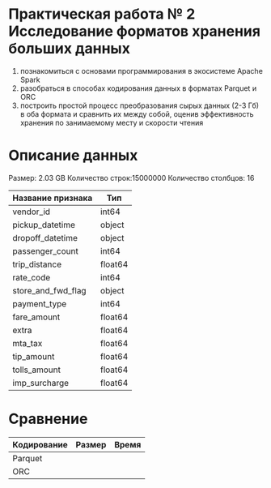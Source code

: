 # Практическая работа № 2 Исследование форматов хранения больших данных

1) познакомиться с основами программирования в экосистеме Apache Spark
2) разобраться в способах кодирования данных в форматах Parquet и ORC
3) построить простой процесс преобразования сырых данных (2-3 Гб) в оба формата и сравнить их между собой, оценив эффективность хранения по занимаемому месту и скорости чтения

# Описание данных
Размер: 2.03 GB
Количество строк:15000000
Количество столбцов: 16

| Название признака  | Тип     |
|--------------------|---------|
| vendor_id          | int64   |  
| pickup_datetime    | object  | 
| dropoff_datetime   | object  | 
| passenger_count    | int64   |  
| trip_distance      | float64 |
| rate_code          | int64   |  
| store_and_fwd_flag | object  | 
| payment_type       | int64   |  
| fare_amount        | float64 |
| extra              | float64 |
| mta_tax            | float64 |
| tip_amount         | float64 |
| tolls_amount       | float64 |
| imp_surcharge      | float64 |

# Сравнение

| Кодирование | Размер | Время |
|-------------|--------|-------|
| Parquet     |        |       |
| ORC         |        |       |
